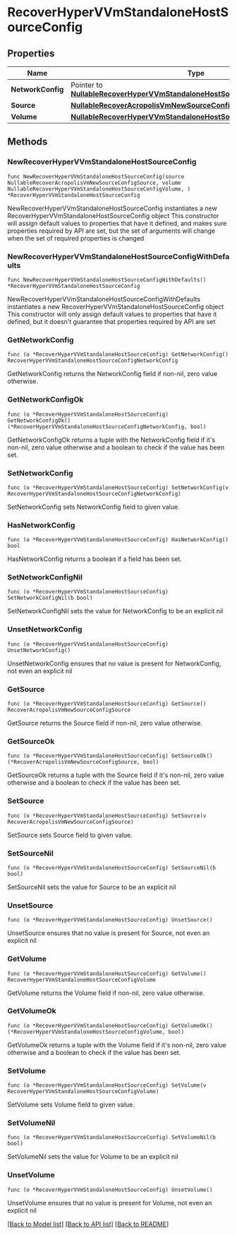 # RecoverHyperVVmStandaloneHostSourceConfig

## Properties

Name | Type | Description | Notes
------------ | ------------- | ------------- | -------------
**NetworkConfig** | Pointer to [**NullableRecoverHyperVVmStandaloneHostSourceConfigNetworkConfig**](RecoverHyperVVmStandaloneHostSourceConfigNetworkConfig.md) |  | [optional] 
**Source** | [**NullableRecoverAcropolisVmNewSourceConfigSource**](RecoverAcropolisVmNewSourceConfigSource.md) |  | 
**Volume** | [**NullableRecoverHyperVVmStandaloneHostSourceConfigVolume**](RecoverHyperVVmStandaloneHostSourceConfigVolume.md) |  | 

## Methods

### NewRecoverHyperVVmStandaloneHostSourceConfig

`func NewRecoverHyperVVmStandaloneHostSourceConfig(source NullableRecoverAcropolisVmNewSourceConfigSource, volume NullableRecoverHyperVVmStandaloneHostSourceConfigVolume, ) *RecoverHyperVVmStandaloneHostSourceConfig`

NewRecoverHyperVVmStandaloneHostSourceConfig instantiates a new RecoverHyperVVmStandaloneHostSourceConfig object
This constructor will assign default values to properties that have it defined,
and makes sure properties required by API are set, but the set of arguments
will change when the set of required properties is changed

### NewRecoverHyperVVmStandaloneHostSourceConfigWithDefaults

`func NewRecoverHyperVVmStandaloneHostSourceConfigWithDefaults() *RecoverHyperVVmStandaloneHostSourceConfig`

NewRecoverHyperVVmStandaloneHostSourceConfigWithDefaults instantiates a new RecoverHyperVVmStandaloneHostSourceConfig object
This constructor will only assign default values to properties that have it defined,
but it doesn't guarantee that properties required by API are set

### GetNetworkConfig

`func (o *RecoverHyperVVmStandaloneHostSourceConfig) GetNetworkConfig() RecoverHyperVVmStandaloneHostSourceConfigNetworkConfig`

GetNetworkConfig returns the NetworkConfig field if non-nil, zero value otherwise.

### GetNetworkConfigOk

`func (o *RecoverHyperVVmStandaloneHostSourceConfig) GetNetworkConfigOk() (*RecoverHyperVVmStandaloneHostSourceConfigNetworkConfig, bool)`

GetNetworkConfigOk returns a tuple with the NetworkConfig field if it's non-nil, zero value otherwise
and a boolean to check if the value has been set.

### SetNetworkConfig

`func (o *RecoverHyperVVmStandaloneHostSourceConfig) SetNetworkConfig(v RecoverHyperVVmStandaloneHostSourceConfigNetworkConfig)`

SetNetworkConfig sets NetworkConfig field to given value.

### HasNetworkConfig

`func (o *RecoverHyperVVmStandaloneHostSourceConfig) HasNetworkConfig() bool`

HasNetworkConfig returns a boolean if a field has been set.

### SetNetworkConfigNil

`func (o *RecoverHyperVVmStandaloneHostSourceConfig) SetNetworkConfigNil(b bool)`

 SetNetworkConfigNil sets the value for NetworkConfig to be an explicit nil

### UnsetNetworkConfig
`func (o *RecoverHyperVVmStandaloneHostSourceConfig) UnsetNetworkConfig()`

UnsetNetworkConfig ensures that no value is present for NetworkConfig, not even an explicit nil
### GetSource

`func (o *RecoverHyperVVmStandaloneHostSourceConfig) GetSource() RecoverAcropolisVmNewSourceConfigSource`

GetSource returns the Source field if non-nil, zero value otherwise.

### GetSourceOk

`func (o *RecoverHyperVVmStandaloneHostSourceConfig) GetSourceOk() (*RecoverAcropolisVmNewSourceConfigSource, bool)`

GetSourceOk returns a tuple with the Source field if it's non-nil, zero value otherwise
and a boolean to check if the value has been set.

### SetSource

`func (o *RecoverHyperVVmStandaloneHostSourceConfig) SetSource(v RecoverAcropolisVmNewSourceConfigSource)`

SetSource sets Source field to given value.


### SetSourceNil

`func (o *RecoverHyperVVmStandaloneHostSourceConfig) SetSourceNil(b bool)`

 SetSourceNil sets the value for Source to be an explicit nil

### UnsetSource
`func (o *RecoverHyperVVmStandaloneHostSourceConfig) UnsetSource()`

UnsetSource ensures that no value is present for Source, not even an explicit nil
### GetVolume

`func (o *RecoverHyperVVmStandaloneHostSourceConfig) GetVolume() RecoverHyperVVmStandaloneHostSourceConfigVolume`

GetVolume returns the Volume field if non-nil, zero value otherwise.

### GetVolumeOk

`func (o *RecoverHyperVVmStandaloneHostSourceConfig) GetVolumeOk() (*RecoverHyperVVmStandaloneHostSourceConfigVolume, bool)`

GetVolumeOk returns a tuple with the Volume field if it's non-nil, zero value otherwise
and a boolean to check if the value has been set.

### SetVolume

`func (o *RecoverHyperVVmStandaloneHostSourceConfig) SetVolume(v RecoverHyperVVmStandaloneHostSourceConfigVolume)`

SetVolume sets Volume field to given value.


### SetVolumeNil

`func (o *RecoverHyperVVmStandaloneHostSourceConfig) SetVolumeNil(b bool)`

 SetVolumeNil sets the value for Volume to be an explicit nil

### UnsetVolume
`func (o *RecoverHyperVVmStandaloneHostSourceConfig) UnsetVolume()`

UnsetVolume ensures that no value is present for Volume, not even an explicit nil

[[Back to Model list]](../README.md#documentation-for-models) [[Back to API list]](../README.md#documentation-for-api-endpoints) [[Back to README]](../README.md)


